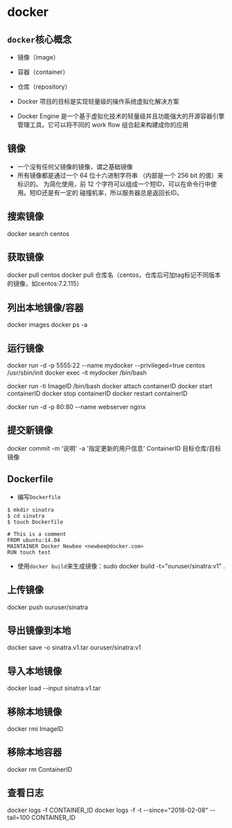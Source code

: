 # docker


## `docker`核心概念
- 镜像（image）
- 容器（container）
- 仓库（repository）

- Docker 项目的目标是实现轻量级的操作系统虚拟化解决方案
- Docker Engine 是一个基于虚拟化技术的轻量级并且功能强大的开源容器引擎管理工具。它可以将不同的 work flow 组合起来构建成你的应用


## 镜像
- 一个没有任何父镜像的镜像，谓之基础镜像
- 所有镜像都是通过一个 64 位十六进制字符串 （内部是一个 256 bit 的值）来标识的。 为简化使用，前 12 个字符可以组成一个短ID，可以在命令行中使用。短ID还是有一定的 碰撞机率，所以服务器总是返回长ID。

## 搜索镜像
docker search centos

## 获取镜像
docker pull centos
docker pull 仓库名（centos，仓库后可加tag标记不同版本的镜像，如centos:7.2.115）

## 列出本地镜像/容器
docker images
docker ps -a

## 运行镜像
docker run -d -p 5555:22 --name mydocker --privileged=true centos /usr/sbin/init
docker exec -it mydocker /bin/bash

docker run -ti ImageID /bin/bash
docker attach containerID
docker start containerID
docker stop containerID
docker restart containerID

docker run -d -p 80:80 --name webserver nginx



## 提交新镜像
docker commit -m '说明' -a '指定更新的用户信息' ContainerID 目标仓库/目标镜像

## Dockerfile
- 编写`Dockerfile`
```
$ mkdir sinatra
$ cd sinatra
$ touch Dockerfile

# This is a comment
FROM ubuntu:14.04
MAINTAINER Docker Newbee <newbee@docker.com>
RUN touch test
```
- 使用`docker build`来生成镜像：sudo docker build -t="ouruser/sinatra:v1" .

## 上传镜像
docker push ouruser/sinatra

## 导出镜像到本地
docker save -o sinatra.v1.tar ouruser/sinatra:v1

## 导入本地镜像
docker load --input sinatra.v1.tar


## 移除本地镜像
docker rmi ImageID

## 移除本地容器
docker rm ContainerID


## 查看日志
docker logs -f CONTAINER_ID
docker logs -f -t --since="2018-02-08" --tail=100 CONTAINER_ID


